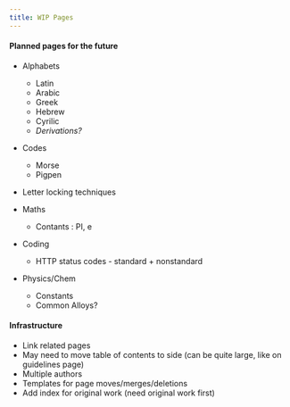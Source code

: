 ```yaml
---
title: WIP Pages
---
```


#### Planned pages for the future

- Alphabets
    - Latin
    - Arabic
    - Greek
    - Hebrew
    - Cyrilic
    - _Derivations?_

- Codes
    - Morse
    - Pigpen

- Letter locking techniques

- Maths
    - Contants : PI, e

- Coding
    - HTTP status codes - standard + nonstandard

- Physics/Chem
    - Constants
    - Common Alloys?

#### Infrastructure
- Link related pages
- May need to move table of contents to side (can be quite large, like on guidelines page)
- Multiple authors
- Templates for page moves/merges/deletions
- Add index for original work (need original work first)

